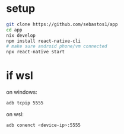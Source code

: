 # setup

```bash
git clone https://github.com/sebastos1/app
cd app
nix develop
npm install react-native-cli
# make sure android phone/vm connected
npx react-native start
```

# if wsl
on windows:
```bash
adb tcpip 5555
```
on wsl:
```bash
adb conenct <device-ip>:5555
```
